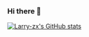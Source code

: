 ### Hi there 👋

<!--
**Larry-zx/Larry-zx** is a ✨ _special_ ✨ repository because its `README.md` (this file) appears on your GitHub profile.

Here are some ideas to get you started:

- 🔭 I’m currently working on ...
- 🌱 I’m currently learning ...
- 👯 I’m looking to collaborate on ...
- 🤔 I’m looking for help with ...
- 💬 Ask me about ...
- 📫 How to reach me: ...
- 😄 Pronouns: ...
- ⚡ Fun fact: ...
-->


[![Larry-zx's GitHub stats](https://github-readme-stats.vercel.app/api?username=Larry-zx?theme=onedark)](https://github.com/anuraghazra/github-readme-stats)
